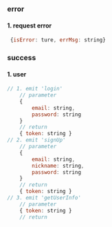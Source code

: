 ### error

#### 1. request error 

```js
 {isError: ture, errMsg: string}
```

### success

#### 1. user

```js
// 1. emit 'login'
    // parameter
    {
        email: string,
        password: string
    }
    // return
    { token: string }
// 2. emit 'signUp'
    // parameter
    {
        email: string,
        nickname: string,
        password: string
    }
    // return
    { token: string }
// 3. emit 'getUserInfo'
    // parameter
    { token: string }
    // return
    
```
